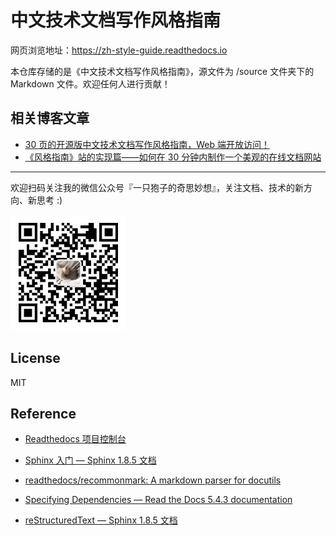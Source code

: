 # 中文技术文档写作风格指南

网页浏览地址：<https://zh-style-guide.readthedocs.io>

本仓库存储的是《中文技术文档写作风格指南》，源文件为 /source 文件夹下的 Markdown 文件。欢迎任何人进行贡献！

## 相关博客文章

- [30 页的开源版中文技术文档写作风格指南，Web 端开放访问！](https://mp.weixin.qq.com/s/5znjT8FKJU08YS5lKFJvDA)
- [《风格指南》站的实现篇——如何在 30 分钟内制作一个美观的在线文档网站](https://mp.weixin.qq.com/s/7hfOOmhtJURewq8Fz7NhKg)

---
欢迎扫码关注我的微信公众号『一只狍子的奇思妙想』，关注文档、技术的新方向、新思考 :)

<img src="qrcode.jpg" alt="微信公众号二维码：一只狍子的奇思妙想" height="185" />

## License

MIT

## Reference

- [Readthedocs 项目控制台](https://readthedocs.org/projects/zh-style-guide/builds)

- [Sphinx 入门 — Sphinx 1.8.5 文档](https://sphinx-doc.readthedocs.io/zh_CN/master/usage/quickstart.html#adding-content)

- [readthedocs/recommonmark: A markdown parser for docutils](https://github.com/readthedocs/recommonmark#linking-to-headings-in-other-files)

- [Specifying Dependencies — Read the Docs 5.4.3 documentation](https://docs.readthedocs.io/en/latest/guides/specifying-dependencies.html)

- [reStructuredText — Sphinx 1.8.5 文档](https://sphinx-doc.readthedocs.io/zh_CN/master/usage/restructuredtext/index.html)
